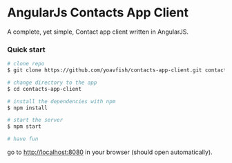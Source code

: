 # AngularJs Contacts App Client

A complete, yet simple, Contact app client written in AngularJS.

### Quick start

```bash
# clone repo
$ git clone https://github.com/yoavfish/contacts-app-client.git contacts-app-client

# change directory to the app
$ cd contacts-app-client

# install the dependencies with npm
$ npm install

# start the server
$ npm start

# have fun
```

go to [http://localhost:8080](http://localhost:8080) in your browser (should open automatically).
